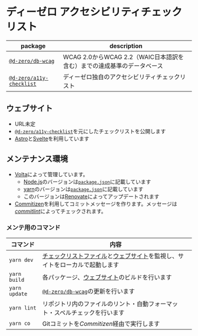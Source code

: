 # ディーゼロ アクセシビリティチェックリスト

| package                                                        | description                                                            |
| -------------------------------------------------------------- | ---------------------------------------------------------------------- |
| [`@d-zero/db-wcag`](./packages/@d-zero/db-wcag/)               | WCAG 2.0からWCAG 2.2（WAIC日本語訳を含む）までの達成基準のデータベース |
| [`@d-zero/a11y-checklist`](./packages/@d-zero/a11y-checklist/) | ディーゼロ独自のアクセシビリティチェックリスト                         |

## ウェブサイト

- URL未定
- [`@d-zero/a11y-checklist`](./packages/@d-zero/a11y-checklist/)を元にしたチェックリストを公開します
- [Astro](https://astro.build/)と[Svelte](https://svelte.dev/)を利用しています

## メンテナンス環境

- [Volta](https://volta.sh/)によって管理しています。
  - [Node.js](https://nodejs.org/)のバージョンは[`package.json`](./package.json)に記載しています
  - [yarn](https://yarnpkg.com/)のバージョンは[`package.json`](./package.json)に記載しています
  - このバージョンは[Renovate](https://www.mend.io/renovate/)によってアップデートされます
- [Commitizen](https://github.com/commitizen/cz-cli)を利用してコミットメッセージを作ります。メッセージは[_commitlint_](https://commitlint.js.org/)によってチェックされます。

### メンテ用のコマンド

| コマンド      | 内容                                                                                                                                                 |
| ------------- | ---------------------------------------------------------------------------------------------------------------------------------------------------- |
| `yarn dev`    | [チェックリストファイル](./packages/@d-zero/a11y-checklist/src/list.yaml)と[ウェブサイト](./packages/website/)を監視し、サイトをローカルで起動します |
| `yarn build`  | 各パッケージ、[ウェブサイト](./packages/website/)のビルドを行います                                                                                  |
| `yarn update` | [`@d-zero/db-wcag`](./packages/@d-zero/db-wcag/)の更新を行います                                                                                     |
| `yarn lint`   | リポジトリ内のファイルのリント・自動フォーマット・スペルチェックを行います                                                                           |
| `yarn co`     | Gitコミットを*Commitizen*経由で実行します                                                                                                            |
